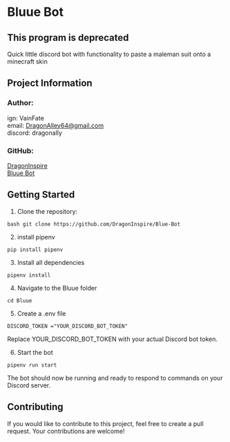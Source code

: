 # Bluue Bot

## This program is deprecated

Quick little discord bot with functionality to paste a maleman suit onto a minecraft skin

## Project Information

### **Author**:
ign: VainFate\
email: DragonAlley64@gmail.com\
discord: dragonally

### **GitHub**:
[DragonInspire](https://github.com/DragonInspire)\
[Bluue Bot](https://github.com/DragonInspire/Bluue-Bot)

## Getting Started 
1. Clone the repository: 
~~~
bash git clone https://github.com/DragonInspire/Blue-Bot
~~~

2. install pipenv
~~~
pip install pipenv
~~~

3. Install all dependencies
~~~
pipenv install
~~~

4. Navigate to the Bluue folder
~~~
cd Bluue
~~~

5. Create a .env file
~~~
DISCORD_TOKEN ="YOUR_DISCORD_BOT_TOKEN"
~~~
Replace YOUR_DISCORD_BOT_TOKEN with your actual Discord bot token.

6. Start the bot
~~~
pipenv run start
~~~

The bot should now be running and ready to respond to commands on your Discord server.

## Contributing

If you would like to contribute to this project, feel free to create a pull request. Your contributions are welcome!
